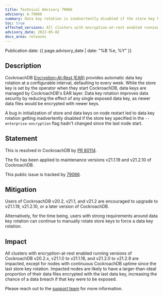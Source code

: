 ```yaml
---
title: Technical Advisory 79066
advisory: A-79066
summary: Data key rotation is inadvertently disabled if the store key hasn't changed since the last node start
toc: true
affected_versions: All clusters with encryption-at-rest enabled running versions of CockroachDB v20.2.x, v21.1.0 to v21.1.18, and v21.2.0 to v21.2.9.
advisory_date: 2022-05-02
docs_area: releases
---
```


Publication date: {{ page.advisory_date | date: "%B %e, %Y" }}

## Description

CockroachDB [Encryption-At-Rest (EAR)](https://www.cockroachlabs.com/{{site.versions["stable"]}}/security-reference/encryption#encryption-at-rest-enterprise) provides automatic data key rotation at a configurable interval, defaulting to every week. While the store key is set by the operator when they start CockroachDB, data keys are managed by CockroachDB's EAR layer. Data key rotation improves data security by reducing the effect of any single exposed data key, as newer data files would be encrypted with newer keys.

A bug in initialization of store and data keys on node restart led to data key rotation getting inadvertently disabled if the store key specified in the `--enterprise-encryption` flag hadn't changed since the last node start.

## Statement

This is resolved in CockroachDB by [PR 80114](https://github.com/cockroachdb/cockroach/pull/80114).

The fix has been applied to maintenance versions v21.1.19 and v21.2.10 of CockroachDB.

This public issue is tracked by [79066](https://github.com/cockroachdb/cockroach/issues/79066).

## Mitigation

Users of CockroachDB v20.2, v21.1, and v21.2 are encouraged to upgrade to v21.1.19, v21.2.10, or a later version of CockroachDB.

Alternatively, for the time being, users with strong requirements around data key rotation can continue to manually rotate store keys to force a data key rotation.

## Impact

All clusters with encryption-at-rest enabled running versions of CockroachDB v20.2.x, v21.1.0 to v21.1.18, and v21.2.0 to v21.2.9 are impacted, except for nodes with continuous CockroachDB uptime since the last store key rotation. Impacted nodes are likely to have a larger-than-ideal proportion of their data files encrypted with the last data key, increasing the chance of a data breach if that key were to be exposed.

Please reach out to the [support team](https://support.cockroachlabs.com/) for more information.
